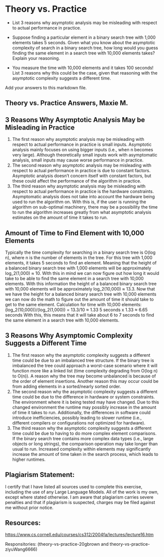# Theory vs. Practice

- List 3 reasons why asymptotic analysis may be misleading with respect to
  actual performance in practice.

- Suppose finding a particular element in a binary search tree with 1,000
  elements takes 5 seconds. Given what you know about the asymptotic complexity
  of search in a binary search tree, how long would you guess finding the same
  element in a search tree with 10,000 elements takes? Explain your reasoning.

- You measure the time with 10,000 elements and it takes 100 seconds! List 3
  reasons why this could be the case, given that reasoning with the asymptotic
  complexity suggests a different time.

Add your answers to this markdown file.

## Theory vs. Practice Answers, Maxie M. 

## 3 Reasons Why Asymptotic Analysis May be Misleading in Practice 
1. The first reason why  asymptotic analysis may be misleading with respect to actual performance in practice is small inputs. Asymptotic analysis mainly focuses on using bigger inputs (i.e., when n becomes very large). Although theoretically small inputs work with asymptomatic analysis, small inputs may cause worse performance in practice.
2. The second reason why asymptotic analysis may be misleading with respect to actual performance in practice is due to constant factors. Asymptotic analysis doesn’t concern itself with constant factors, but these could affect the performance of the algorithm in practice.
3. The third reason why asymptotic analysis may be misleading with respect to actual performance in practice is the hardware constraints. Asymptomatic analysis does not take into account the hardware being used to run the algorithm on. With this is, if the user is running the algorithm on sub-optimal machinery, there may be a possibility the time to run the algorithm increases greatly from what asymptotic analysis estimates on the amount of time it takes to run.

## Amount of Time to Find Element with 10,000 Elements 
Typically the time complexity for searching in a binary search tree is O(log n), where n is the number of elements in the tree. For this tree with 1,000 elements, it takes 5 seconds to find an element. Meaning that the height of a balanced binary search tree with 1,000 elements will be approximately log_2(1,000) ≈ 10. With this in mind we can now figure out how long it would take to be able to find the same element in a search tree with 10,000 elements. With this information the height of a balanced binary search tree with 10,000 elements will be approximately log_2(10,000) ≈ 13.3. Now that we have the height for a balanced binary search tree with 10,000 elements we can now do the math to figure out the amount of time it should take to get to the same element. 
Calculation for time with 10,000 elements: 
(log_2(10,000))/(log_2(1,000)) = 13.3/10 ≈ 1.33 
5 seconds x 1.33 ≈ 6.65 seconds 
With this, this means that it will take about 6 to 7 seconds to find the same element in a search tree with 10,000 elements. 

## 3 Reasons Why Asymptomic Complexity Suggests a Different Time 
1. The first reason why the asymptotic complexity suggests a different time could be due to an imbalanced tree structure. If the binary tree is imbalanced the tree could approach a worst-case scenario where it will function more like a linked list (time complexity degrading from O(log n) to O(n)). A reason why the tree may become unbalanced is because of the order of element insertions. Another reason this may occur could be from adding elements in a sorted/nearly sorted order. 
2. The second reason why the asymptotic complexity suggests a different time could be due to the difference in hardware or system constraints. The environment where it is being tested may have changed. Due to this changed environment the runtime may possibly increase in the amount of time it takes to run. Additionally, the differences in software could introduce inefficiencies, possibly leading  to slower runtime (i.e., different compilers or configurations not optimized for hardware).
3. The third reason why the asymptotic complexity suggests a different time could be due to having to do more complex element comparisons. If the binary search tree contains more complex data types (i.e., large objects or long strings), the comparison operation may take longer than usual to run. Increased complexity within elements may significantly increase the amount of time taken in the search process, which leads to higher runtimes. 

## Plagiarism Statement: 
I certify that I have listed all sources used to complete this exercise, including the use of any Large Language Models. All of the work is my own, except where stated otherwise. I am aware that plagiarism carries severe penalties and that if plagiarism is suspected, charges may be filed against me without prior notice.
## Resources:
https://www.cs.cornell.edu/courses/cs312/2004fa/lectures/lecture16.htm 

Responsitories: (theory-vs-practice-20gbrown and theory-vs-practice-ziyuWang6666)
